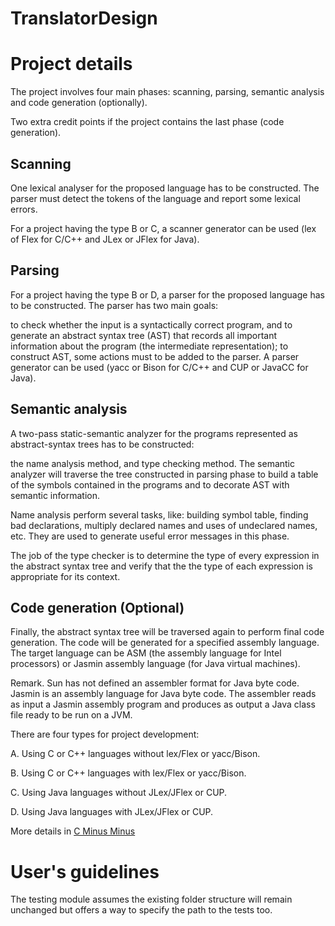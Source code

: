 # TranslatorDesign

# Project details

The project involves four main phases: scanning, parsing, semantic analysis and code generation (optionally).

Two extra credit points if the project contains the last phase (code generation).

## Scanning

One lexical analyser for the proposed language has to be constructed. The parser must detect the tokens of the language and report some lexical errors.

For a project having the type B or C, a scanner generator can be used (lex of Flex for C/C++ and JLex or JFlex for Java).

## Parsing

For a project having the type B or D, a parser for the proposed language has to be constructed. The parser has two main goals:

to check whether the input is a syntactically correct program, and
to generate an abstract syntax tree (AST) that records all important information about the program (the intermediate representation); to construct AST, some actions must to be added to the parser.
A parser generator can be used (yacc or Bison for C/C++ and CUP or JavaCC for Java).

## Semantic analysis

A two-pass static-semantic analyzer for the programs represented as abstract-syntax trees has to be constructed:

the name analysis method, and
type checking method.
The semantic analyzer will traverse the tree constructed in parsing phase to build a table of the symbols contained in the programs and to decorate AST with semantic information.

Name analysis perform several tasks, like: building symbol table, finding bad declarations, multiply declared names and uses of undeclared names, etc. They are used to generate useful error messages in this phase.

The job of the type checker is to determine the type of every expression in the abstract syntax tree and verify that the the type of each expression is appropriate for its context.

## Code generation (Optional)

Finally, the abstract syntax tree will be traversed again to perform final code generation. The code will be generated for a specified assembly language. The target language can be ASM (the assembly language for Intel processors) or Jasmin assembly language (for Java virtual machines).

Remark. Sun has not defined an assembler format for Java byte code. Jasmin is an assembly language for Java byte code. The assembler reads as input a Jasmin assembly program and produces as output a Java class file ready to be run on a JVM.

There are four types for project development:

A. Using C or C++ languages without lex/Flex or yacc/Bison.

B. Using C or C++ languages with lex/Flex or yacc/Bison.

C. Using Java languages without JLex/JFlex or CUP.

D. Using Java languages with JLex/JFlex or CUP.

More details in [C Minus Minus](./CMinusMinus.pdf)

# User's guidelines

The testing module assumes the existing folder structure will remain unchanged but offers a way to specify the path to the tests too.
